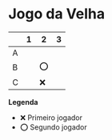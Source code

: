 # Jogo da Velha

|   | 1 | 2 | 3 |
|---|---|---|---|
| A |   |   |   |
| B |   | ⭕ |   |
| C |   | ❌ |   |

**Legenda**

- ❌ Primeiro jogador 
- ⭕ Segundo jogador